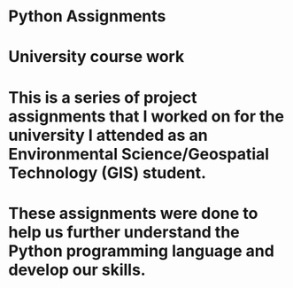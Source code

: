 # Python Assignments
# University course work

# This is a series of project assignments that I worked on for the university I attended as an Environmental Science/Geospatial Technology (GIS) student. 
# These assignments were done to help us further understand the Python programming language and develop our skills. 
